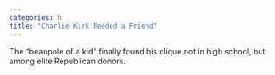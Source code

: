 ```yaml
---
categories: h
title: "Charlie Kirk Needed a Friend"
---
```

The “beanpole of a kid” finally found his clique not in high school, but among elite Republican donors.